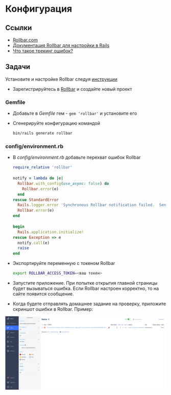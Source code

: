 # Конфигурация

## Ссылки

* [Rollbar.com](https://rollbar.com/)
* [Документация Rollbar для настройки в Rails](https://docs.rollbar.com/docs/rails)
* [Что такое трекинг ошибок?](https://guides.hexlet.io/ru/error-tracking/)

## Задачи

Установите и настройке Rollbar следуя [инструкции](https://docs.rollbar.com/docs/rails)

* Зарегистрируйтесь в [Rollbar](https://rollbar.com/) и создайте новый проект

### Gemfile

* Добавьте в *Gemfile* гем - `gem 'rollbar'` и установите его
* Сгенерируйте конфигурацию командой

    ```bash
    bin/rails generate rollbar
    ```

### config/environment.rb

* В *config/environment.rb* добавьте перехват ошибок Rollbar

    ```ruby
    require_relative 'rollbar'

    notify = lambda do |e|
      Rollbar.with_config(use_async: false) do
        Rollbar.error(e)
      end
    rescue StandardError
      Rails.logger.error 'Synchronous Rollbar notification failed.  Sending async to preserve info'
      Rollbar.error(e)
    end

    begin
      Rails.application.initialize!
    rescue Exception => e
      notify.call(e)
      raise
    end
    ```

* Экспортируйте переменную с токеном Rollbar

    ```bash
    export ROLLBAR_ACCESS_TOKEN=<ваш токен>
    ```

* Запустите приложение. При попытке открытия главной страницы будет вызываться ошибка. Если Rollbar настроен корректно, то на сайте появится сообщение.

* Когда будете отправлять домашнее задание на проверку, приложите скриншот ошибки в Rollbar. Пример:

![Rollbar error example](assets/rollbar-example.png)
